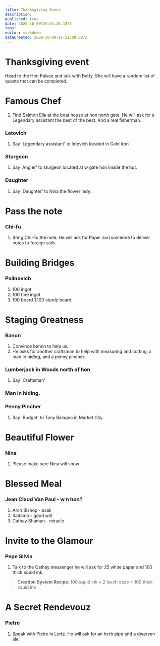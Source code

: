 ```yaml
---
title: Thanksgiving Event
description: 
published: true
date: 2020-10-09T20:54:26.187Z
tags: 
editor: markdown
dateCreated: 2020-10-09T16:51:08.687Z
---
```


# Thanksgiving event

Head to the Hon Palace and talk with Betty. She will have a random list of quests that can be completed.

# Famous Chef
1. Find Salmon Ella at the boat house at hon north gate. He will ask for a Legendary assistant the best of the best. And a real fisherman.
### Letovich
1. Say 'Legendary assistant' to letovich located in Cold Iron
### Sturgeon
1. Say 'Angler' to sturgeon located at w gate hon inside the hut.
### Daughter
1. Say 'Daughter' to Nina the flower lady.

# Pass the note
### Chi-fu
1. Bring Chi-Fu the note. He will ask for Paper and someone to deliver notes to foreign soils.


# Building Bridges
### Polinovich
1. 100 ingot
1. 100 fine ingot
1. 100 board
1.100 sturdy board

# Staging Greatness
### Banon
1. Convince banon to help us.
2. He asks for another craftsman to help with measuring and cutting, a man in hiding, and a penny pincher. 
### Lumberjack in Woods north of hon
1. Say 'Craftsman' 
### Man in hiding.
### Penny Pincher
1. Say 'Budget' to Tony Balogna in Market City.

# Beautiful Flower
### Nina
1. Please make sure Nina will show

# Blessed Meal
### Jean Claud Van Paul - w n hon?
1. Arch Bishop - asak
1. Saitama - good will
1. Cathay Shaman - miracle

# Invite to the Glamour
### Pepe Silvia
1. Talk to the Cathay messenger he will ask for 25 white paper and 100 thick squid ink.
> **Creation System Recipe**: 100 squid ink + 2 leech ooze = 100 thick squid ink

# A Secret Rendevouz
### Pietro
1. Speak with Pietro in Lortz. He will ask for an herb pipe and a dwarven ale.